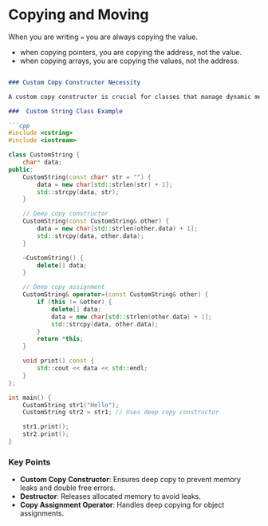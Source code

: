 # Copying and Moving 

When you are writing `=` you are always copying the value. 
- when copying pointers, you are copying the address, not the value.
- when copying arrays, you are copying the values, not the address.
```markdown

### Custom Copy Constructor Necessity

A custom copy constructor is crucial for classes that manage dynamic memory. The default copy constructor only performs a **shallow copy**, which can lead to memory leaks and double free errors when objects are copied. A **deep copy**, achieved through a custom copy constructor, ensures each object has its own memory allocation, preventing these issues.

###  Custom String Class Example

```cpp
#include <cstring>
#include <iostream>

class CustomString {
    char* data;
public:
    CustomString(const char* str = "") {
        data = new char[std::strlen(str) + 1];
        std::strcpy(data, str);
    }

    // Deep copy constructor
    CustomString(const CustomString& other) {
        data = new char[std::strlen(other.data) + 1];
        std::strcpy(data, other.data);
    }

    ~CustomString() {
        delete[] data;
    }

    // Deep copy assignment
    CustomString& operator=(const CustomString& other) {
        if (this != &other) {
            delete[] data;
            data = new char[std::strlen(other.data) + 1];
            std::strcpy(data, other.data);
        }
        return *this;
    }

    void print() const {
        std::cout << data << std::endl;
    }
};

int main() {
    CustomString str1("Hello");
    CustomString str2 = str1; // Uses deep copy constructor

    str1.print();
    str2.print();
}
```

### Key Points

- **Custom Copy Constructor**: Ensures deep copy to prevent memory leaks and double free errors.
- **Destructor**: Releases allocated memory to avoid leaks.
- **Copy Assignment Operator**: Handles deep copying for object assignments.